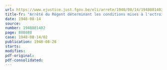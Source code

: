 ```yaml
---
url: https://www.ejustice.just.fgov.be/eli/arrete/1948/08/14/1948081402/justel
title-fr: "Arrêté du Régent déterminant les conditions mises à l'octroi de primes à fonds perdus à l'acquisition d'habitations construites ou à construire pour compte ; a) de Sociétés agréées par la " Société nationale des Habitations et Logements à bon marché "; b) de Sociétés agréées par la " Société nationale de la Petite Propriété terrienne " ou de la " Société nationale de la Petite Propriété terrienne " elle-même; c) de communes ou de commissions d'assistance publique"
date: 1948-08-14
source:
number: 1948081402
page: 888888
case: 1948-08-14/02
publication: 1948-08-28
starts:
modifies:
pdf-original:
pdf-consolidated:
---
```


